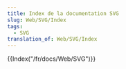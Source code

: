 ```yaml
---
title: Index de la documentation SVG
slug: Web/SVG/Index
tags:
  - SVG
translation_of: Web/SVG/Index
---
```

<p>{{Index("/fr/docs/Web/SVG")}}</p>
